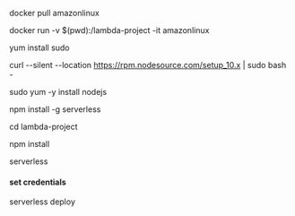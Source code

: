 docker pull amazonlinux

docker run -v $(pwd):/lambda-project -it amazonlinux

yum install sudo

curl --silent --location https://rpm.nodesource.com/setup_10.x | sudo bash -

sudo yum -y install nodejs

npm install -g serverless

cd lambda-project

npm install

serverless
#### set credentials

serverless deploy